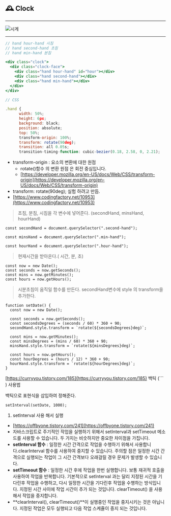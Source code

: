 ## 🕰 Clock

---

![시계](https://user-images.githubusercontent.com/82592845/160370103-0e289fa6-493c-4f22-82de-4a6df82c50c4.gif)

---

```jsx
// hand hour-hand 시침
// hand second-hand 초침
// hand min-hand 분침

<div class="clock">
  <div class="clock-face">
    <div class="hand hour-hand" id="hour"></div>
    <div class="hand second-hand"></div>
    <div class="hand min-hand"></div>
  </div>
</div>
```

```jsx
// CSS

.hand {
      width: 50%;
      height: 6px;
      background: black;
      position: absolute;
      top: 50%;
      transform-origin: 100%;
      transform: rotate(90deg);
      transition: all 0.05s;
      transition-timing-function: cubic-bezier(0.18, 2.58, 0, 2.21);

```

- transform-origin : 요소의 변환에 대한 원점
  - rotate()함수 의 변환 원점 은 회전 중심입니다.
  - [https://developer.mozilla.org/en-US/docs/Web/CSS/transform-origin](https://developer.mozilla.org/en-US/docs/Web/CSS/transform-origin)
- transform: rotate(90deg); 실험 하려고 만듬.
- [https://www.codingfactory.net/10953](https://www.codingfactory.net/10953)

> 초침, 분침, 시침을 각 변수에 넣어준다.
> (secondHand, minsHand, hourHand)

```
const secondHand = document.querySelector(".second-hand");

const minsHand = document.querySelector(".min-hand");

const hourHand = document.querySelector(".hour-hand");
```

> 현재시간을 받아온다.( 시간, 분, 초)

```
const now = new Date();
const seconds = now.getSeconds();
const mins = now.getMinutes();
const hours = now.getHours();
```

> 시분초침이 움직일 함수를 만든다.
> secondHand변수에 style 의 transform을 추가한다.

```
function setDate() {
  const now = new Date();

  const seconds = now.getSeconds();
  const secondsDegrees = (seconds / 60) * 360 + 90;
  secondHand.style.transform = `rotate(${secondsDegrees}deg)`;

  const mins = now.getMinutes();
  const minsDegrees = (mins / 60) * 360 + 90;
  minsHand.style.transform = `rotate(${minsDegrees}deg)`;

  const hours = now.getHours();
  const hourDegrees = (hours / 12) * 360 + 90;
  hourHand.style.transform = `rotate(${hourDegrees}deg)`;
}
```

[https://curryyou.tistory.com/185](https://curryyou.tistory.com/185) 백틱 (``` ) 사용법

백틱으로 표현식을 삽입하여 정해준다.

```
setInterval(setDate, 1000);
```

1. setInterval 사용 해서 실행

- [https://offbyone.tistory.com/241](https://offbyone.tistory.com/241)
- 자바스크립트로 주기적인 작업을 실행하기 위해서 setInterval과 setTimeout 메소드를 사용할 수 있습니다. 두 가지는 비숫하지만 중요한 차이점을 가집니다.
- **setInterval 함수** : 일정한 시간 간격으로 작업을 수행하기 위해서 사용합니다.clearInterval 함수를 사용하여 중지할 수 있습니다. 주의할 점은 일정한 시간 간격으로 실행되는 작업이 그 시간 간격보다 오래걸릴 경우 문제가 발생할 수 있습니다.
- **setTimeout 함수** : 일정한 시간 후에 작업을 한번 실행합니다. 보통 재귀적 호출을 사용하여 작업을 반복합니다. 기본적으로 setInterval 과는 달리 지정된 시간을 기다린후 작업을 수행하고, 다시 일정한 시간을 기다린후 작업을 수행하는 방식입니다. 지정된 시간 사이에 작업 시간이 추가 되는 것입니다. clearTimeout() 을 사용해서 작업을 중지합니다.
- **clearInterval(), clearTimeout()**이 실행중인 작업을 중지시키는 것은 아닙니다. 지정된 작업은 모두 실행되고 다음 작업 스케쥴이 중지 되는 것입니다.
